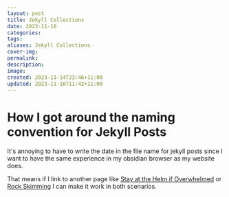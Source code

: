 ```yaml
---
layout: post
title: Jekyll Collections
date: 2023-11-16
categories: 
tags: 
aliases: Jekyll Collections
cover-img: 
permalink: 
description: 
image: 
created: 2023-11-14T23:46+11:00
updated: 2023-11-16T11:42+11:00
---
```

# How I got around the naming convention for Jekyll Posts
It's annoying to have to write the date in the file name for jekyll posts since I want to have the same experience in my obsidian browser as my website does.

That means if I link to another page like [Stay at the Helm if Overwhelmed](Stay%20at%20the%20Helm%20if%20Overwhelmed) or [Rock Skimming](rock-skimming) I can make it work in both scenarios.
